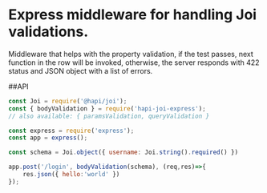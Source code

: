 # Express middleware for handling Joi validations.

Middleware that helps with the property validation, if the test passes, next function in the row will be invoked, otherwise, the server responds with 422 status and JSON object with a list of errors.

##API

```js
const Joi = require('@hapi/joi');
const { bodyValidation } = require('hapi-joi-express');
// also available: { paramsValidation, queryValidation }

const express = require('express');
const app = express();

const schema = Joi.object({ username: Joi.string().required() })

app.post('/login', bodyValidation(schema), (req,res)=>{
    res.json({ hello:'world' })
});
```